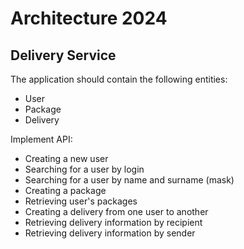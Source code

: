 # Architecture 2024
## Delivery Service

The application should contain the following entities:
- User
- Package
- Delivery

Implement API:

- Creating a new user
- Searching for a user by login
- Searching for a user by name and surname (mask)
- Creating a package
- Retrieving user's packages
- Creating a delivery from one user to another
- Retrieving delivery information by recipient
- Retrieving delivery information by sender
